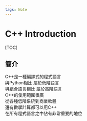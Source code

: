 ```yaml
---
tags: Note
---
```


# C++ Introduction

[TOC]

## 簡介

C\+\+是一種編譯式的程式語言  
與Python相比 屬於低階語言  
與組合語言相比 屬於高階語言  
C\+\+的使用範圍很廣  
從各種低階系統到商業軟體  
還有數學計算都可以用C\+\+  
在所有程式語言之中佔有非常重要的地位  

